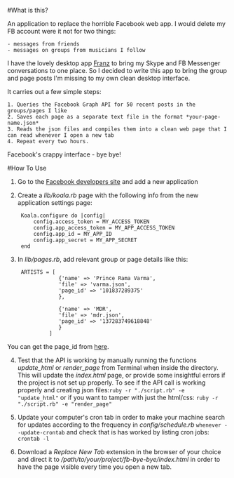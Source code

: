 #What is this?

An application to replace the horrible Facebook web app. I would delete my FB account were it not for two things:

    - messages from friends
    - messages on groups from musicians I follow

I have the lovely desktop app [Franz](http://meetfranz.com/) to bring my Skype and FB Messenger conversations to one place. So I decided to write this app to bring the group and page posts I'm missing to my own clean desktop interface. 

It carries out a few simple steps:

    1. Queries the Facebook Graph API for 50 recent posts in the groups/pages I like
    2. Saves each page as a separate text file in the format *your-page-name.json*
    3. Reads the json files and compiles them into a clean web page that I can read whenever I open a new tab
    4. Repeat every two hours.

Facebook's crappy interface - bye bye!

#How To Use

1. Go to the [Facebook developers site](https://developers.facebook.com/apps/) and add a new application
2. Create a _lib/koala.rb_ page with the following info from the new application settings page:   
     
        Koala.configure do |config|
            config.access_token = MY_ACCESS_TOKEN
            config.app_access_token = MY_APP_ACCESS_TOKEN
            config.app_id = MY_APP_ID
            config.app_secret = MY_APP_SECRET
        end

3. In _lib/pages.rb_, add relevant group or page details like this:

        ARTISTS = [
                    {'name' => 'Prince Rama Varma',
                    'file' => 'varma.json',
                    'page_id' => '101837289375'
                    },
                    
                    {'name' => 'MDR',
                    'file' => 'mdr.json',
                    'page_id' => '137283749618848'
                    }
                 ] 
You can get the page_id from [here](https://lookup-id.com/).

4.  Test that the API is working by manually running the functions *update_html* or *render_page* from Terminal when inside the directory. This will update the _index.html_ page, or provide some insightful errors if the project is not set up properly. To see if the API call is working properly and creating json files:```ruby -r "./script.rb" -e "update_html"``` or if you want to tamper with just the html/css: ```ruby -r "./script.rb" -e "render_page"```

5.  Update your computer's cron tab in order to make your machine search for updates according to the frequency in *config/schedule.rb* ```whenever --update-crontab``` and check that is has worked by listing cron jobs: ```crontab -l```

6.  Download a _Replace New Tab_ extension in the browser of your choice and direct it to */path/to/your/project/fb-bye-bye/index.html* in order to have the page visible every time you open a new tab.


 


<!-- find FB group ID with https://lookup-id.com/ and copy-paste full url -->